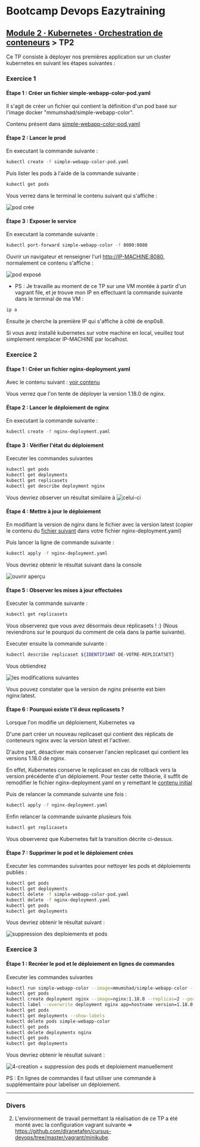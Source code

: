 # Bootcamp Devops Eazytraining

## [Module 2 · Kubernetes · Orchestration de conteneurs](https://github.com/jeandonaldroselin/eazytraining-devops-bootcamp-kubernetes) > TP2

Ce TP consiste à déployer nos premières application sur un cluster kubernetes en suivant les étapes suivantes : 

### Exercice 1 

#### Étape 1 : Créer un fichier simple-webapp-color-pod.yaml

Il s'agit de créer un fichier qui contient la définition d'un pod basé sur l'image docker "mmumshad/simple-webapp-color".

Contenu présent dans [simple-webapp-color-pod.yaml](./simple-webapp-color-pod.yaml)

#### Étape 2 : Lancer le prod

En executant la commande suivante : 

```bash
kubectl create -f simple-webapp-color-pod.yaml
```

Puis lister les pods à l'aide de la commande suivante :

```bash
kubectl get pods
```

Vous verrez dans le terminal le contenu suivant qui s'affiche :

![pod crée](./1-simple-webapp-color-pod-terminal.png)

#### Étape 3 : Exposer le service 

En executant la commande suivante : 

```bash
kubectl port-forward simple-webapp-color -f 8080:8080
```

Ouvrir un navigateur et renseigner l'url [http://IP-MACHINE:8080](http://IP-MACHINE:8080), normalement ce contenu s'affiche :

![pod exposé](./1-simple-webapp-color-pod-browser.png)


- PS : Je travaille au moment de ce TP sur une VM montée à partir d'un vagrant file, et je trouve mon IP en effectuant la commande suivante dans le terminal de ma VM : 

```bash
ip a
```

Ensuite je cherche la première IP qui s'affiche à côté de enp0s8. 

Si vous avez installé kubernetes sur votre machine en local, veuillez tout simplement remplacer IP-MACHINE par localhost.

### Exercice 2

#### Étape 1 : Créer un fichier nginx-deployment.yaml

Avec le contenu suivant : [voir contenu](nginx-deployment-initial.yaml)

Vous verrez que l'on tente de déployer la version 1.18.0 de nginx.


#### Étape 2 : Lancer le déploiement de nginx

En executant la commande suivante : 

```bash
kubectl create -f nginx-deployment.yaml
```

#### Étape 3 : Vérifier l'état du déploiement

Executer les commandes suivantes

```bash
kubectl get pods
kubectl get deployments
kubectl get replicasets
kubectl get describe deployment nginx
```

Vous devriez observer un résultat similaire à ![celui-ci](2-nginx-deployment-terminal-1-after-creation.png)


#### Étape 4 : Mettre à jour le déploiement

En modifiant la version de nginx dans le fichier avec la version latest (copier le contenu du [fichier suivant](nginx-deployment-latest.yaml) dans votre fichier nginx-deployment.yaml)

Puis lancer la ligne de commande suivante :

```bash
kubectl apply -f nginx-deployment.yaml
```

Vous devriez obtenir le résultat suivant dans la console

![ouvrir aperçu](2-nginx-deployment-terminal-2-after-apply.png)

#### Étape 5 : Observer les mises à jour effectuées

Executer la commande suivante :

```bash
kubectl get replicasets
```

Vous observerez que vous avez désormais deux réplicasets ! :) (Nous reviendrons sur le pourquoi du comment de cela dans la partie suivante).

Executer ensuite la commande suivante :

```bash
kubectl describe replicaset ${IDENTIFIANT-DE-VOTRE-REPLICATSET}
```
Vous obtiendrez

![les modifications suivantes](2-nginx-deployment-terminal-3-describe-replicaset.png)

Vous pouvez constater que la version de nginx présente est bien nginx:latest.

#### Étape 6 : Pourquoi existe t'il deux replicasets ?

Lorsque l'on modifie un déploiement, Kubernetes va

D'une part créer un nouveau replicaset qui contient des réplicats de conteneurs nginx avec la version latest et l'activer.

D'autre part, désactiver mais conserver l'ancien replicaset qui contient les versions 1.18.0 de nginx.

En effet, Kubernetes conserve le replicaset en cas de rollback vers la version précédente d'un déploiement. Pour tester cette théorie, il suffit de remodifier le fichier nginx-deployment.yaml en y remettant le [contenu initial](nginx-deployment-initial.yaml)

Puis de relancer la commande suivante une fois : 

```bash
kubectl apply -f nginx-deployment.yaml
```

Enfin relancer la commande suivante plusieurs fois

```bash
kubectl get replicasets
```

Vous observerez que Kubernetes fait la transition décrite ci-dessus.

#### Étape 7 : Supprimer le pod et le déploiement crées

Executer les commandes suivantes pour nettoyer les pods et déploiements publiés :

```bash
kubectl get pods
kubectl get deployments
kubectl delete -f simple-webapp-color-pod.yaml
kubectl delete -f nginx-deployment.yaml
kubectl get pods
kubectl get deployments
```

Vous devriez obtenir le résultat suivant : 

![suppression des deploiements et pods](3-suppression-des-deploiements-et-pods.png)

### Exercice 3

#### Étape 1 : Recréer le pod et le déploiement en lignes de commandes

Executer les commandes suivantes 

```bash
kubectl run simple-webapp-color --image=mmumshad/simple-webapp-color --port=8080 --env="APP_COLOR=red"
kubectl get pods
kubectl create deployment nginx --image=nginx:1.18.0 --replicas=2 --port=80
kubectl label --overwrite deployment nginx app=hostname version=1.18.0
kubectl get pods
kubectl get deployments --show-labels
kubectl delete pods simple-webapp-color
kubectl get pods
kubectl delete deployments nginx
kubectl get pods
kubectl get deployments
```

Vous devriez obtenir le résultat suivant :

![4-creation + suppression des pods et deploiement manuellement](4-creation-et-suppression-pods-et-deploiement-manuellement.png)

PS : En lignes de commandes il faut utiliser une commande à supplémentaire pour labeliser un déploiement.


----

### Divers

2) L'environnement de travail permettant la réalisation de ce TP a été monté avec la configuration vagrant suivante => https://github.com/diranetafen/cursus-devops/tree/master/vagrant/minikube.